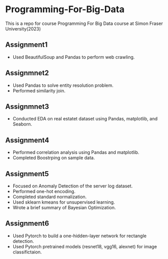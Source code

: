 # Programming-For-Big-Data
This is a repo for course Programming For Big Data course at Simon Fraser University(2023)

## Assignment1
+ Used BeautifulSoup and Pandas to perform web crawling.

## Assignmnet2
+ Used Pandas to solve entity resolution problem.
+ Performed similarity join.

## Assignmnet3
+ Conducted EDA on real estatet dataset using Pandas, matplotlib, and Seaborn.

## Assignment4
+ Performed correlation analysis using Pandas and matplotlib.
+ Completed Boostrping on sample data.

## Assignment5
+ Focused on Anomaly Detection of the server log dataset.
+ Performed one-hot encoding.
+ Completed standard normalization.
+ Used sklearn kmeans for unsupervised learning.
+ Wrote a brief summary of Bayesian Optimization.

## Assignment6
+ Used Pytorch to build a one-hidden-layer network for rectangle detection.
+ Used Pytorch pretrained models (resnet18, vgg16, alexnet) for image classifictaion.

